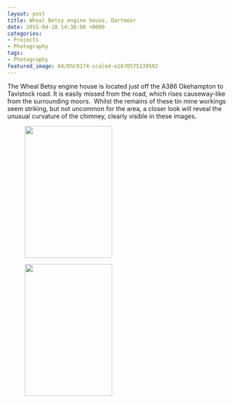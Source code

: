 ```yaml
---
layout: post
title: Wheal Betsy engine house, Dartmoor
date: 2015-04-18 14:38:00 +0000
categories:
- Projects
- Photography
tags:
- Photography
featured_image: 04/DSC0174-scaled-e1670575139502
---
```

The Wheal Betsy engine house is located just off the A386 Okehampton to Tavistock road. It is easily missed from the road, which rises causeway-like from the surrounding moors.  Whilst the remains of these tin mine workings seem striking, but not uncommon for the area, a closer look will reveal the unusual curvature of the chimney, clearly visible in these images.

<div class="gallery">

<figure><a href="{{ site.baseurl }}/wp-content/uploads/2022/12/DSC0174-scaled.jpg"><img src="https://res.cloudinary.com/circleseven/image/upload/q_auto,f_auto/12/DSC0174" width="199" height="300" alt="" loading="lazy"></a></figure>
<figure><a href="{{ site.baseurl }}/wp-content/uploads/2022/12/DSC0171-scaled.jpg"><img src="https://res.cloudinary.com/circleseven/image/upload/q_auto,f_auto/12/DSC0171" width="199" height="300" alt="" loading="lazy"></a></figure>

</div>
